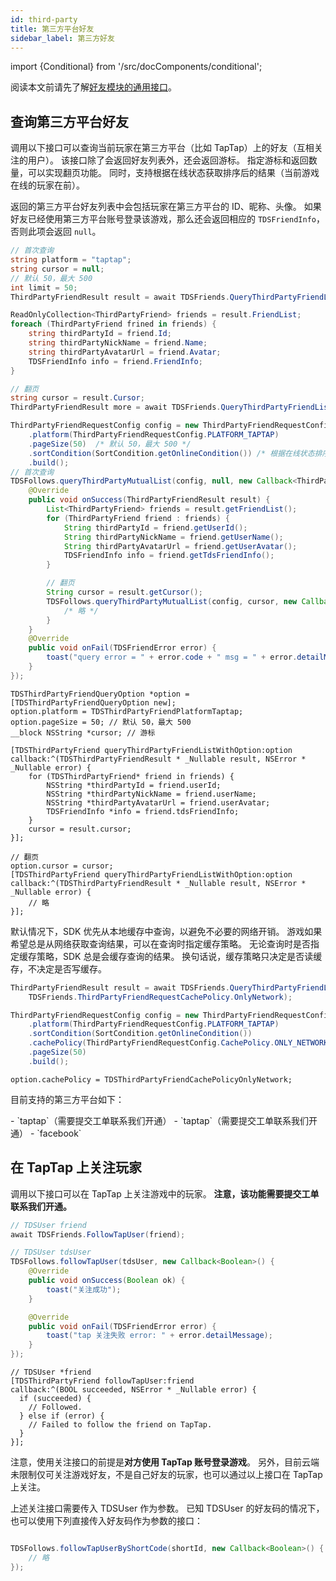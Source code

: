 ```yaml
---
id: third-party
title: 第三方平台好友
sidebar_label: 第三方好友
---
```


import {Conditional} from '/src/docComponents/conditional';

阅读本文前请先了解[好友模块的通用接口](/sdk/friends/guide/)。

## 查询第三方平台好友

调用以下接口可以查询当前玩家在第三方平台（比如 TapTap）上的好友（互相关注的用户）。
该接口除了会返回好友列表外，还会返回游标。
指定游标和返回数量，可以实现翻页功能。
同时，支持根据在线状态获取排序后的结果（当前游戏在线的玩家在前）。

返回的第三方平台好友列表中会包括玩家在第三方平台的 ID、昵称、头像。
如果好友已经使用第三方平台账号登录该游戏，那么还会返回相应的 `TDSFriendInfo`，否则此项会返回 `null`。

<MultiLang>

```cs
// 首次查询
string platform = "taptap";
string cursor = null;
// 默认 50，最大 500
int limit = 50;
ThirdPartyFriendResult result = await TDSFriends.QueryThirdPartyFriendList(platform, cursor, limit);

ReadOnlyCollection<ThirdPartyFriend> friends = result.FriendList;
foreach (ThirdPartyFriend frined in friends) {
    string thirdPartyId = friend.Id;
    string thirdPartyNickName = friend.Name;
    string thirdPartyAvatarUrl = friend.Avatar;
    TDSFriendInfo info = friend.FriendInfo;
}

// 翻页
string cursor = result.Cursor;
ThirdPartyFriendResult more = await TDSFriends.QueryThirdPartyFriendList(platform, cursor, limit);
```

```java
ThirdPartyFriendRequestConfig config = new ThirdPartyFriendRequestConfig.Builder()
    .platform(ThirdPartyFriendRequestConfig.PLATFORM_TAPTAP)
    .pageSize(50)  /* 默认 50，最大 500 */
    .sortCondition(SortCondition.getOnlineCondition()) /* 根据在线状态排序 */
    .build();
// 首次查询
TDSFollows.queryThirdPartyMutualList(config, null, new Callback<ThirdPartyFriendResult>() {
    @Override
    public void onSuccess(ThirdPartyFriendResult result) {
        List<ThirdPartyFriend> friends = result.getFriendList();
        for (ThirdPartyFriend friend : friends) {
            String thirdPartyId = friend.getUserId();
            String thirdPartyNickName = friend.getUserName();
            String thirdPartyAvatarUrl = friend.getUserAvatar();
            TDSFriendInfo info = friend.getTdsFriendInfo();
        }

        // 翻页
        String cursor = result.getCursor();
        TDSFollows.queryThirdPartyMutualList(config, cursor, new Callback<ThirdPartyFriendResult>() {
            /* 略 */
        }
    }
    @Override
    public void onFail(TDSFriendError error) {
        toast("query error = " + error.code + " msg = " + error.detailMessage);
    }
});
```

```objc
TDSThirdPartyFriendQueryOption *option = [TDSThirdPartyFriendQueryOption new];
option.platform = TDSThirdPartyFriendPlatformTaptap;
option.pageSize = 50; // 默认 50，最大 500
__block NSString *cursor; // 游标

[TDSThirdPartyFriend queryThirdPartyFriendListWithOption:option
callback:^(TDSThirdPartyFriendResult * _Nullable result, NSError * _Nullable error) {
    for (TDSThirdPartyFriend* friend in friends) {
        NSString *thirdPartyId = friend.userId;
        NSString *thirdPartyNickName = friend.userName;
        NSString *thirdPartyAvatarUrl = friend.userAvatar;
        TDSFriendInfo *info = friend.tdsFriendInfo;
    }
    cursor = result.cursor;
}];

// 翻页
option.cursor = cursor;
[TDSThirdPartyFriend queryThirdPartyFriendListWithOption:option
callback:^(TDSThirdPartyFriendResult * _Nullable result, NSError * _Nullable error) {
    // 略
}];
```

</MultiLang>

默认情况下，SDK 优先从本地缓存中查询，以避免不必要的网络开销。
游戏如果希望总是从网络获取查询结果，可以在查询时指定缓存策略。
无论查询时是否指定缓存策略，SDK 总是会缓存查询的结果。
换句话说，缓存策略只决定是否读缓存，不决定是否写缓存。

<MultiLang>

```cs
ThirdPartyFriendResult result = await TDSFriends.QueryThirdPartyFriendList(platform, cursor, limit,
    TDSFriends.ThirdPartyFriendRequestCachePolicy.OnlyNetwork);
```

```java
ThirdPartyFriendRequestConfig config = new ThirdPartyFriendRequestConfig.Builder()
    .platform(ThirdPartyFriendRequestConfig.PLATFORM_TAPTAP)
    .sortCondition(SortCondition.getOnlineCondition())
    .cachePolicy(ThirdPartyFriendRequestConfig.CachePolicy.ONLY_NETWORK)
    .pageSize(50)
    .build();
```

```objc
option.cachePolicy = TDSThirdPartyFriendCachePolicyOnlyNetwork;
```

</MultiLang>

目前支持的第三方平台如下：

<Conditional region='cn'>
- `taptap`（需要提交工单联系我们开通）
</Conditional>

<Conditional region='global'>
- `taptap`（需要提交工单联系我们开通）
- `facebook`
</Conditional>

## 在 TapTap 上关注玩家

调用以下接口可以在 TapTap 上关注游戏中的玩家。
**注意，该功能需要提交工单联系我们开通。**

<MultiLang>

```cs
// TDSUser friend
await TDSFriends.FollowTapUser(friend);
```

```java
// TDSUser tdsUser
TDSFollows.followTapUser(tdsUser, new Callback<Boolean>() {
    @Override
    public void onSuccess(Boolean ok) {
        toast("关注成功");
    }

    @Override
    public void onFail(TDSFriendError error) {
        toast("tap 关注失败 error: " + error.detailMessage);
    }
});
```

```objc
// TDSUser *friend
[TDSThirdPartyFriend followTapUser:friend
callback:^(BOOL succeeded, NSError * _Nullable error) {
  if (succeeded) {
    // Followed.
  } else if (error) {
    // Failed to follow the friend on TapTap.
  }
}];
```

</MultiLang>

注意，使用关注接口的前提是**对方使用 TapTap 账号登录游戏**。
另外，目前云端未限制仅可关注游戏好友，不是自己好友的玩家，也可以通过以上接口在 TapTap 上关注。

上述关注接口需要传入 TDSUser 作为参数。
已知 TDSUser 的好友码的情况下，也可以使用下列直接传入好友码作为参数的接口：

<MultiLang>

```cs

```

```java
TDSFollows.followTapUserByShortCode(shortId, new Callback<Boolean>() {
    // 略
});
```

```objc

```

</MultiLang>
